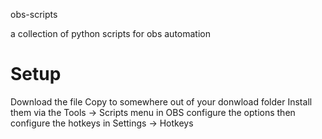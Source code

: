 obs-scripts

a collection of python scripts for obs automation 

Setup
=====

Download the file
Copy to somewhere out of your donwload folder
Install them via the Tools -> Scripts menu in OBS
configure the options
then configure the hotkeys in Settings -> Hotkeys
